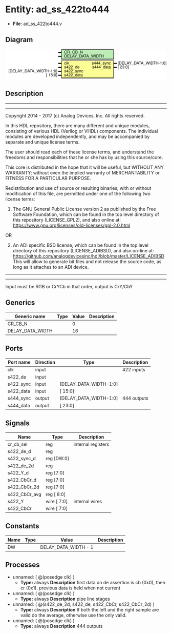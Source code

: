 # Entity: ad_ss_422to444

- **File**: ad_ss_422to444.v
## Diagram

![Diagram](ad_ss_422to444.svg "Diagram")
## Description

 ***************************************************************************
 ***************************************************************************
 Copyright 2014 - 2017 (c) Analog Devices, Inc. All rights reserved.

 In this HDL repository, there are many different and unique modules, consisting
 of various HDL (Verilog or VHDL) components. The individual modules are
 developed independently, and may be accompanied by separate and unique license
 terms.

 The user should read each of these license terms, and understand the
 freedoms and responsibilities that he or she has by using this source/core.

 This core is distributed in the hope that it will be useful, but WITHOUT ANY
 WARRANTY; without even the implied warranty of MERCHANTABILITY or FITNESS FOR
 A PARTICULAR PURPOSE.

 Redistribution and use of source or resulting binaries, with or without modification
 of this file, are permitted under one of the following two license terms:

   1. The GNU General Public License version 2 as published by the
      Free Software Foundation, which can be found in the top level directory
      of this repository (LICENSE_GPL2), and also online at:
      <https://www.gnu.org/licenses/old-licenses/gpl-2.0.html>

 OR

   2. An ADI specific BSD license, which can be found in the top level directory
      of this repository (LICENSE_ADIBSD), and also on-line at:
      https://github.com/analogdevicesinc/hdl/blob/master/LICENSE_ADIBSD
      This will allow to generate bit files and not release the source code,
      as long as it attaches to an ADI device.

 ***************************************************************************
 ***************************************************************************
 Input must be RGB or CrYCb in that order, output is CrY/CbY

## Generics

| Generic name     | Type | Value | Description |
| ---------------- | ---- | ----- | ----------- |
| CR_CB_N          |      | 0     |             |
| DELAY_DATA_WIDTH |      | 16    |             |
## Ports

| Port name | Direction | Type                   | Description  |
| --------- | --------- | ---------------------- | ------------ |
| clk       | input     |                        |  422 inputs  |
| s422_de   | input     |                        |              |
| s422_sync | input     | [DELAY_DATA_WIDTH-1:0] |              |
| s422_data | input     | [                15:0] |              |
| s444_sync | output    | [DELAY_DATA_WIDTH-1:0] |  444 outputs |
| s444_data | output    | [                23:0] |              |
## Signals

| Name          | Type           | Description          |
| ------------- | -------------- | -------------------- |
| cr_cb_sel     | reg            |  internal registers  |
| s422_de_d     | reg            |                      |
| s422_sync_d   | reg     [DW:0] |                      |
| s422_de_2d    | reg            |                      |
| s422_Y_d      | reg      [7:0] |                      |
| s422_CbCr_d   | reg      [7:0] |                      |
| s422_CbCr_2d  | reg      [7:0] |                      |
| s422_CbCr_avg | reg     [ 8:0] |                      |
| s422_Y        | wire [ 7:0]    |  internal wires      |
| s422_CbCr     | wire [ 7:0]    |                      |
## Constants

| Name | Type | Value                | Description |
| ---- | ---- | -------------------- | ----------- |
| DW   |      | DELAY_DATA_WIDTH - 1 |             |
## Processes
- unnamed: ( @(posedge clk) )
  - **Type:** always
**Description**
 first data on de assertion is cb (0x0), then cr (0x1).  previous data is held when not current 
- unnamed: ( @(posedge clk) )
  - **Type:** always
**Description**
 pipe line stages 
- unnamed: ( @(s422_de_2d, s422_de, s422_CbCr, s422_CbCr_2d) )
  - **Type:** always
**Description**
 If both the left and the right sample are valid do the average, otherwise  use the only valid. 
- unnamed: ( @(posedge clk) )
  - **Type:** always
**Description**
 444 outputs 
